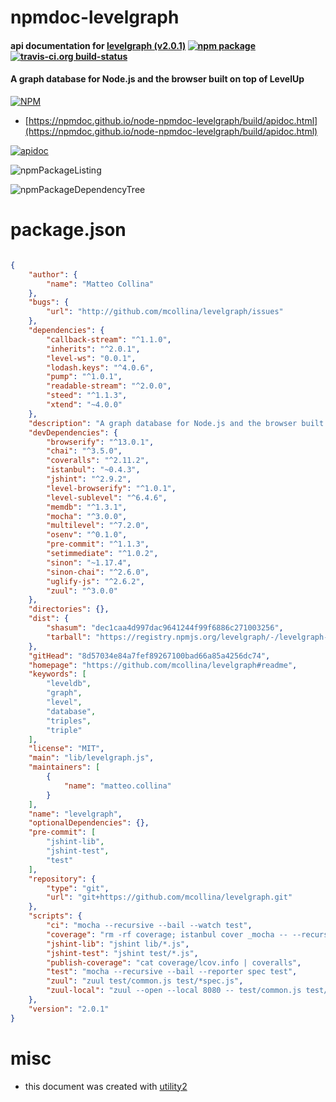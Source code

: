 # npmdoc-levelgraph

#### api documentation for  [levelgraph (v2.0.1)](https://github.com/mcollina/levelgraph#readme)  [![npm package](https://img.shields.io/npm/v/npmdoc-levelgraph.svg?style=flat-square)](https://www.npmjs.org/package/npmdoc-levelgraph) [![travis-ci.org build-status](https://api.travis-ci.org/npmdoc/node-npmdoc-levelgraph.svg)](https://travis-ci.org/npmdoc/node-npmdoc-levelgraph)

#### A graph database for Node.js and the browser built on top of LevelUp

[![NPM](https://nodei.co/npm/levelgraph.png?downloads=true&downloadRank=true&stars=true)](https://www.npmjs.com/package/levelgraph)

- [https://npmdoc.github.io/node-npmdoc-levelgraph/build/apidoc.html](https://npmdoc.github.io/node-npmdoc-levelgraph/build/apidoc.html)

[![apidoc](https://npmdoc.github.io/node-npmdoc-levelgraph/build/screenCapture.buildCi.browser.%252Ftmp%252Fbuild%252Fapidoc.html.png)](https://npmdoc.github.io/node-npmdoc-levelgraph/build/apidoc.html)

![npmPackageListing](https://npmdoc.github.io/node-npmdoc-levelgraph/build/screenCapture.npmPackageListing.svg)

![npmPackageDependencyTree](https://npmdoc.github.io/node-npmdoc-levelgraph/build/screenCapture.npmPackageDependencyTree.svg)



# package.json

```json

{
    "author": {
        "name": "Matteo Collina"
    },
    "bugs": {
        "url": "http://github.com/mcollina/levelgraph/issues"
    },
    "dependencies": {
        "callback-stream": "^1.1.0",
        "inherits": "^2.0.1",
        "level-ws": "0.0.1",
        "lodash.keys": "^4.0.6",
        "pump": "^1.0.1",
        "readable-stream": "^2.0.0",
        "steed": "^1.1.3",
        "xtend": "~4.0.0"
    },
    "description": "A graph database for Node.js and the browser built on top of LevelUp",
    "devDependencies": {
        "browserify": "^13.0.1",
        "chai": "^3.5.0",
        "coveralls": "^2.11.2",
        "istanbul": "~0.4.3",
        "jshint": "^2.9.2",
        "level-browserify": "^1.0.1",
        "level-sublevel": "^6.4.6",
        "memdb": "^1.3.1",
        "mocha": "^3.0.0",
        "multilevel": "^7.2.0",
        "osenv": "^0.1.0",
        "pre-commit": "^1.1.3",
        "setimmediate": "^1.0.2",
        "sinon": "~1.17.4",
        "sinon-chai": "^2.6.0",
        "uglify-js": "^2.6.2",
        "zuul": "^3.0.0"
    },
    "directories": {},
    "dist": {
        "shasum": "dec1caa4d997dac9641244f99f6886c271003256",
        "tarball": "https://registry.npmjs.org/levelgraph/-/levelgraph-2.0.1.tgz"
    },
    "gitHead": "8d57034e84a7fef89267100bad66a85a4256dc74",
    "homepage": "https://github.com/mcollina/levelgraph#readme",
    "keywords": [
        "leveldb",
        "graph",
        "level",
        "database",
        "triples",
        "triple"
    ],
    "license": "MIT",
    "main": "lib/levelgraph.js",
    "maintainers": [
        {
            "name": "matteo.collina"
        }
    ],
    "name": "levelgraph",
    "optionalDependencies": {},
    "pre-commit": [
        "jshint-lib",
        "jshint-test",
        "test"
    ],
    "repository": {
        "type": "git",
        "url": "git+https://github.com/mcollina/levelgraph.git"
    },
    "scripts": {
        "ci": "mocha --recursive --bail --watch test",
        "coverage": "rm -rf coverage; istanbul cover _mocha -- --recursive --reporter spec --bail",
        "jshint-lib": "jshint lib/*.js",
        "jshint-test": "jshint test/*.js",
        "publish-coverage": "cat coverage/lcov.info | coveralls",
        "test": "mocha --recursive --bail --reporter spec test",
        "zuul": "zuul test/common.js test/*spec.js",
        "zuul-local": "zuul --open --local 8080 -- test/common.js test/*spec.js"
    },
    "version": "2.0.1"
}
```



# misc
- this document was created with [utility2](https://github.com/kaizhu256/node-utility2)

